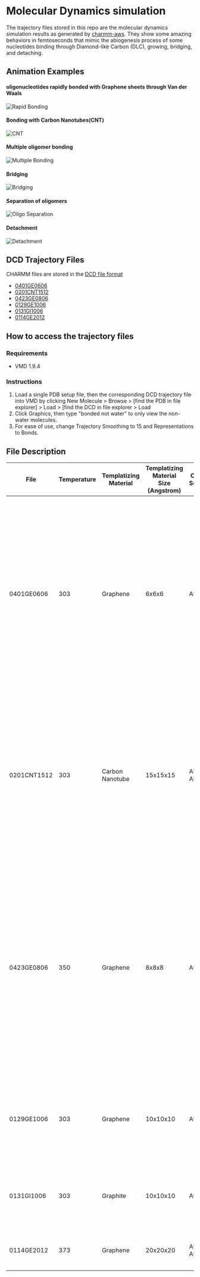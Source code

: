 # Molecular Dynamics simulation
The trajectory files stored in this repo are the molecular dynamics simulation results as generated by [charmm-aws](https://github.com/annadu5/charmm-aws). They show some amazing behaviors in femtoseconds that mimic the abiogenesis process of some nucleotides binding through Diamond-like Carbon (DLC), growing, bridging, and detaching.

## Animation Examples

#### oligonucleotides rapidly bonded with Graphene sheets through Van der Waals
![Rapid Bonding](gif/Graphene_Rapid_VDW_Bonding_loop.gif)

#### Bonding with Carbon Nanotubes(CNT)
![CNT](gif/CNT_loop.gif)

#### Multiple oligomer bonding
![Multiple Bonding](gif/Graphene_Multiple_VDW_Bonding_loop.gif)

#### Bridging
![Bridging](gif/bridge_and_translate_clean-35s_loop.gif)

#### Separation of oligomers
![Oligo Separation](gif/oligo_separation_clean_loop.gif)

#### Detachment
![Detachment](gif/Detachment_loop.gif)

## DCD Trajectory Files
CHARMM files are stored in the [DCD file format](https://userguide.mdanalysis.org/stable/formats/reference/dcd.html)
- [0401GE0606](https://annadu.s3.amazonaws.com/charmm/dcd/aua_cg_a_6x6x6_ge__charmm_openmm__all-dcd-95.dcd)
- [0201CNT1512](https://annadu.s3.amazonaws.com/charmm/dcd/CNT_15WB_6M__charmm_openmm__all-dcd-100.dcd)
- [0423GE0806](https://annadu.s3.amazonaws.com/charmm/dcd/detach_test_8x8x8_3_TEMP335K__charmm_openmm__all-dcd-37_1-335k_11-350k_14-360k.dcd)
- [0129GE1006](https://annadu.s3.amazonaws.com/charmm/pdb/GE10_8WB_TM_3OM__charmm_openmm__step_50_single_frame_128.pdb)
- [0131GI1006](https://annadu.s3.amazonaws.com/charmm/pdb/GI10_8WB_TM_3OM__charmm_openmm__128_graphite_helical_step48.pdb)
- [0114GE2012](https://annadu.s3.amazonaws.com/charmm/dcd/graphene_20x20x20_6mers__charmm_openmm__all-dcd-6.dcd)

## How to access the trajectory files
### Requirements
- VMD 1.9.4
### Instructions
1. Load a single PDB setup file, then the corresponding DCD trajectory file into VMD by clicking New Molecule > Browse > [find the PDB in file explorer] > Load > [find the DCD in file explorer > Load
2. Click Graphics, then type "bonded not water" to only view the non-water molecules.
3. For ease of use, change Trajectory Smoothing to 15 and Representations to Bonds.  

## File Description

| File | Temperature | Templatizing Material | Templatizing Material Size (Angstrom) | Oligomer Sequence	| Key Endpoint	| Endpoint Start Frame	| EndpointEnd Frame
| ----------- | ----------- | ----------- | ----------- | ----------- | ----------- | ----------- | ----------- |
| 0401GE0606 | 303 | Graphene | 6x6x6 | AUA CG A | Oligomer bridging via carbon sheet structures, with RNA dimers and trimers forming bonds on both sides of the graphene templatizing material. This simulation also demonstrated  elongation, where multiple oligonucleotides formed a Van der Waals bond along the sugar phosphate backbone, showing the possibility for the formation of long chain oligonucleotides. | 240 | 496
| 0201CNT1512 | 303 | Carbon Nanotube | 15x15x15 | AUA CG A AUA CG A | Oligomer attachment and translation on the surface carbon nanotube. The oligonucleotides form in a parallel manner to the surface of the CNT, thus showing that, like montmorillonite, CNT on its own, with a large, flat surface, is not an ideal templatizing material to facilitate polymer growth. | 100 | 1000
| 0423GE0806 | 350 | Graphene | 8x8x8 | AUA CG A | A dimer dissociated from a complex involving a 5-mer oligonucleotide. This detachment event occurred due to an increase of temperature in the CHARMM simulations, emulating temperature cycles in the natural environment. This demonstrates that a hyper-saturated solution of oligonucleotides could have formed in an environment such as a warm little pond. | 100 | 130
| 0129GE1006 | 303 | Graphene | 10x10x10 | AUA CG A | Two oligonucleotides bonding to a graphene sheet. The dimers are in close proximity and could potentially lead to double-strandedness in future frames. | 20 | 58
| 0131GI1006 | 303 | Graphite | 10x10x10 | AUA CG A | One oligonucleotide bonding to the surface the other bonding to the side then translating to the surface of the graphite sheet. | 240 | 510
| 0114GE2012 | 373 | Graphene | 20x20x20 | AUA CG A AUA CG A | Translating across surface of the graphene templatizing sheet. | 28 | 60
